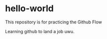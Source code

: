 # hello-world
This repository is for practicing the Github Flow

Learning github to land a job uwu. 
